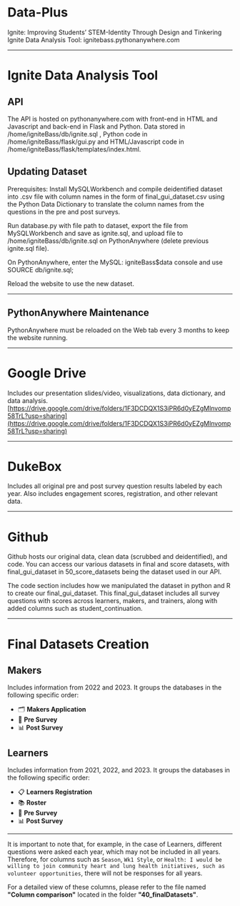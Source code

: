 # Data-Plus
Ignite: Improving Students’ STEM-Identity Through Design and Tinkering
Ignite Data Analysis Tool: ignitebass.pythonanywhere.com

---
# Ignite Data Analysis Tool
## API
The API is hosted on pythonanywhere.com with front-end in HTML and Javascript and back-end in Flask and Python.
Data stored in /home/igniteBass/db/ignite.sql , Python code in /home/igniteBass/flask/gui.py and HTML/Javascript code in /home/igniteBass/flask/templates/index.html.


## Updating Dataset
Prerequisites: Install MySQLWorkbench and compile deidentified dataset into .csv file with column names in the form of final_gui_dataset.csv using the Python Data Dictionary to translate the column names from the questions in the pre and post surveys.

Run database.py with file path to dataset, export the file from MySQLWorkbench and save as ignite.sql, and upload file to /home/igniteBass/db/ignite.sql on PythonAnywhere (delete previous ignite.sql file).

On PythonAnywhere, enter the MySQL: igniteBass$data console and use SOURCE db/ignite.sql;

Reload the website to use the new dataset.

---

## PythonAnywhere Maintenance
PythonAnywhere must be reloaded on the Web tab every 3 months to keep the website running.

---

# Google Drive
Includes our presentation slides/video, visualizations, data dictionary, and data analysis.
[https://drive.google.com/drive/folders/1F3DCDQX1S3iPR6d0yEZgMlnvomp58TrL?usp=sharing](https://drive.google.com/drive/folders/1F3DCDQX1S3iPR6d0yEZgMlnvomp58TrL?usp=sharing)

---

# DukeBox
Includes all original pre and post survey question results labeled by each year. Also includes engagement scores, registration, and other relevant data.

---

# Github
Github hosts our original data, clean data (scrubbed and deidentified), and code. You can access our various datasets in final and score datasets, with final_gui_dataset in 50_score_datasets being the dataset used in our API.

The code section includes how we manipulated the dataset in python and R to create our final_gui_dataset. This final_gui_dataset includes all survey questions with scores across learners, makers, and trainers, along with added columns such as student_continuation.

---

# Final Datasets Creation

## Makers
Includes information from 2022 and 2023. It groups the databases in the following specific order:
- 🗂️ **Makers Application**
- 📝 **Pre Survey**
- 📊 **Post Survey**

## Learners
Includes information from 2021, 2022, and 2023. It groups the databases in the following specific order:
- 📋 **Learners Registration**
- 📚 **Roster**
- 📝 **Pre Survey**
- 📊 **Post Survey**

---

It is important to note that, for example, in the case of Learners, different questions were asked each year, which may not be included in all years. Therefore, for columns such as `Season`, `Wk1 Style`, or `Health: I would be willing to join community heart and lung health initiatives, such as volunteer opportunities`, there will not be responses for all years. 

For a detailed view of these columns, please refer to the file named **"Column comparison"** located in the folder **"40_finalDatasets"**.
